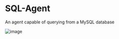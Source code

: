 # SQL-Agent
 An agent capable of querying from a MySQL database

![image](https://github.com/user-attachments/assets/9d73a27e-6720-4be3-80b4-8c3193f2eb97)
